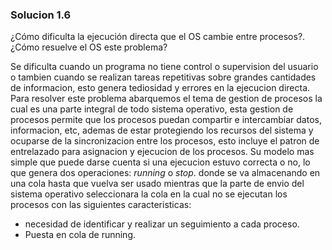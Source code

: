 ### Solucion 1.6

¿Cómo dificulta la ejecución directa que el OS cambie entre procesos?. ¿Cómo resuelve el OS este problema?

Se dificulta cuando un programa no tiene  control o supervision del usuario o tambien cuando se realizan tareas repetitivas sobre grandes cantidades de informacion, esto genera tediosidad y errores en la ejecucion directa. Para resolver este problema abarquemos el tema de gestion de procesos la cual es una parte integral de todo sistema operativo, esta gestion de procesos permite que los procesos puedan compartir e intercambiar datos, informacion, etc, ademas de estar protegiendo los recursos del sistema y ocuparse de la sincronizacion entre los procesos, esto incluye el patron de entrelazado para asignacion y ejecucion de los procesos. Su modelo mas simple que puede darse cuenta si una ejecucion estuvo correcta o no, lo que genera dos operaciones: *running* o *stop*. donde se va almacenando en una cola hasta que vuelva ser usado mientras que la parte de envio del sistema operativo seleccionara la cola en la cual no se ejecutan los procesos con las siguientes caracteristicas:

* necesidad de identificar y realizar un seguimiento a cada proceso.
* Puesta en cola de running.
